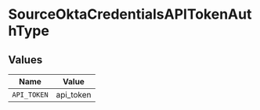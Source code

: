 # SourceOktaCredentialsAPITokenAuthType


## Values

| Name        | Value       |
| ----------- | ----------- |
| `API_TOKEN` | api_token   |